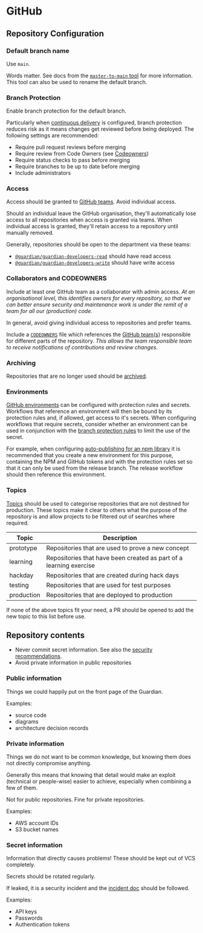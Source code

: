 # GitHub

## Repository Configuration
### Default branch name
Use `main`.

Words matter. See docs from the [`master-to-main` tool][master-to-main] for more information. This tool can also be used to rename the default branch.

### Branch Protection
Enable branch protection for the default branch.

Particularly when [continuous delivery] is configured, branch protection reduces risk as it means changes get reviewed before being deployed.  The following settings are recommended:
- Require pull request reviews before merging
- Require review from Code Owners (see [Codeowners](#codeowners))
- Require status checks to pass before merging
- Require branches to be up to date before merging
- Include administrators

### Access
Access should be granted to [GitHub teams][gh-teams]. Avoid individual access.

Should an individual leave the GitHub organisation, they'll automatically lose access to all repositories when access is granted via teams.
When individual access is granted, they'll retain access to a repository until manually removed.

Generally, repositories should be open to the department via these teams:
- [`@guardian/guardian-developers-read`][gh-read] should have read access
- [`@guardian/guardian-developers-write`][gh-write] should have write access

### Collaborators and CODEOWNERS
Include at least one GitHub team as a collaborator with admin access. *At an organisational level, this identifies owners for every repository, so that we can better ensure security and maintenance work is under the remit of a team for all our (production) code.*

In general, avoid giving individual access to repositories and prefer teams.

Include a [`CODEOWNERS`][gh-codeowners] file which references the [GitHub team(s)][gh-teams] responsible for different parts of the repository. *This allows the team responsible team to receive notifications of contributions and review changes.*




### Archiving
Repositories that are no longer used should be [archived][gh-archived].

### Environments
[GitHub environments][gh-environments] can be configured with protection rules and secrets. Workflows that reference an environment will then be bound by its protection rules and, if allowed, get access to it's secrets. When configuring workflows that require secrets, consider whether an environment can be used in conjunction with the [branch protection rules](#branch-protection) to limit the use of the secret.

For example, when configuring [auto-publishing for an npm library][npm-publishing] it is recommended that you create a new environment for this purpose, containing the NPM and GitHub tokens and with the protection rules set so that it can only be used from the release branch. The release workflow should then reference this environment.

### Topics
[Topics][gh-topics] should be used to categorise repositories that are not destined for production. These topics make it clear to others what the purpose of the repository is and allow projects to be filtered out of searches where required.

| Topic      | Description                                                        |
| ---------- | ------------------------------------------------------------------ |
| prototype  | Repositories that are used to prove a new concept                  |
| learning   | Repositories that have been created as part of a learning exercise |
| hackday    | Repositories that are created during hack days                     |
| testing    | Repositories that are used for test purposes                       |
| production | Repositories that are deployed to production                       |

If none of the above topics fit your need, a PR should be opened to add the new topic to this list before use.

## Repository contents
- Never commit secret information. See also the [security recommendations].
- Avoid private information in public repositories

### Public information
Things we could happily put on the front page of the Guardian.

Examples:
  - source code
  - diagrams
  - architecture decision records

### Private information
Things we do not want to be common knowledge, but knowing them does not directly compromise anything.

Generally this means that knowing that detail would make an exploit (technical or people-wise) easier to achieve, especially when combining a few of them.

Not for public repositories. Fine for private repositories.

Examples:
  - AWS account IDs
  - S3 bucket names

### Secret information
Information that directly causes problems! These should be kept out of VCS completely.

Secrets should be rotated regularly.

If leaked, it is a security incident and the [incident doc] should be followed.

Examples:
  - API keys
  - Passwords
  - Authentication tokens


<!-- only links below here -->

[master-to-main]: https://github.com/guardian/master-to-main/blob/main/migrating.md
[gh-archived]: https://docs.github.com/en/github/creating-cloning-and-archiving-repositories/archiving-a-github-repository/archiving-repositories
[gh-codeowners]: https://docs.github.com/en/repositories/managing-your-repositorys-settings-and-features/customizing-your-repository/about-code-owners
[gh-environments]: https://docs.github.com/en/actions/reference/environments
[gh-topics]: https://docs.github.com/en/github/administering-a-repository/managing-repository-settings/classifying-your-repository-with-topics
[npm-publishing]: ./npm-packages.md#continuous-delivery
[incident doc]: https://docs.google.com/document/d/1HQxblYg0nh48UJlmh_qlWHfXB5EYJRStcKvoWAqyM_Y/edit#
[gh-teams]: https://github.com/orgs/guardian/teams
[gh-read]: https://github.com/orgs/guardian/teams/guardian-developers-read
[gh-write]: https://github.com/orgs/guardian/teams/guardian-developers-write
[continuous delivery]: ./continuous-deployment.md
[security recommendations]: ./security.md
